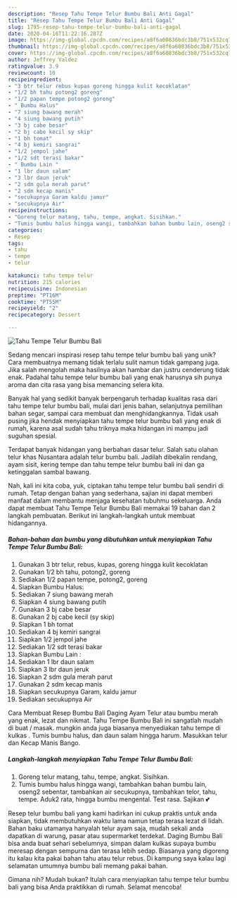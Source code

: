 ```yaml
---
description: "Resep Tahu Tempe Telur Bumbu Bali Anti Gagal"
title: "Resep Tahu Tempe Telur Bumbu Bali Anti Gagal"
slug: 1795-resep-tahu-tempe-telur-bumbu-bali-anti-gagal
date: 2020-04-16T11:22:16.287Z
image: https://img-global.cpcdn.com/recipes/a8f6a60836bdc3b8/751x532cq70/tahu-tempe-telur-bumbu-bali-foto-resep-utama.jpg
thumbnail: https://img-global.cpcdn.com/recipes/a8f6a60836bdc3b8/751x532cq70/tahu-tempe-telur-bumbu-bali-foto-resep-utama.jpg
cover: https://img-global.cpcdn.com/recipes/a8f6a60836bdc3b8/751x532cq70/tahu-tempe-telur-bumbu-bali-foto-resep-utama.jpg
author: Jeffrey Valdez
ratingvalue: 3.9
reviewcount: 10
recipeingredient:
- "3 btr telur rebus kupas goreng hingga kulit kecoklatan"
- "1/2 bh tahu potong2 goreng"
- "1/2 papan tempe potong2 goreng"
- " Bumbu Halus"
- "7 siung bawang merah"
- "4 siung bawang putih"
- "3 bj cabe besar"
- "2 bj cabe kecil sy skip"
- "1 bh tomat"
- "4 bj kemiri sangrai"
- "1/2 jempol jahe"
- "1/2 sdt terasi bakar"
- " Bumbu Lain "
- "1 lbr daun salam"
- "3 lbr daun jeruk"
- "2 sdm gula merah parut"
- "2 sdm kecap manis"
- "secukupnya Garam kaldu jamur"
- "secukupnya Air"
recipeinstructions:
- "Goreng telur matang, tahu, tempe, angkat. Sisihkan."
- "Tumis bumbu halus hingga wangi, tambahkan bahan bumbu lain, oseng2 sebentar, tambahkan air secukupnya, tambahkan telor, tahu, tempe. Aduk2 rata, hingga bumbu mengental. Test rasa. Sajikan 💕"
categories:
- Resep
tags:
- tahu
- tempe
- telur

katakunci: tahu tempe telur 
nutrition: 215 calories
recipecuisine: Indonesian
preptime: "PT16M"
cooktime: "PT55M"
recipeyield: "2"
recipecategory: Dessert

---
```



![Tahu Tempe Telur Bumbu Bali](https://img-global.cpcdn.com/recipes/a8f6a60836bdc3b8/751x532cq70/tahu-tempe-telur-bumbu-bali-foto-resep-utama.jpg)

Sedang mencari inspirasi resep tahu tempe telur bumbu bali yang unik? Cara membuatnya memang tidak terlalu sulit namun tidak gampang juga. Jika salah mengolah maka hasilnya akan hambar dan justru cenderung tidak enak. Padahal tahu tempe telur bumbu bali yang enak harusnya sih punya aroma dan cita rasa yang bisa memancing selera kita.

Banyak hal yang sedikit banyak berpengaruh terhadap kualitas rasa dari tahu tempe telur bumbu bali, mulai dari jenis bahan, selanjutnya pemilihan bahan segar, sampai cara membuat dan menghidangkannya. Tidak usah pusing jika hendak menyiapkan tahu tempe telur bumbu bali yang enak di rumah, karena asal sudah tahu triknya maka hidangan ini mampu jadi suguhan spesial.

Terdapat banyak hidangan yang berbahan dasar telur. Salah satu olahan telur khas Nusantara adalah telur bumbu bali. Jadilah dibekalin rendang, ayam sisit, kering tempe dan tahu tempe telur bumbu bali ini dan ga ketinggalan sambal bawang.


Nah, kali ini kita coba, yuk, ciptakan tahu tempe telur bumbu bali sendiri di rumah. Tetap dengan bahan yang sederhana, sajian ini dapat memberi manfaat dalam membantu menjaga kesehatan tubuhmu sekeluarga. Anda dapat membuat Tahu Tempe Telur Bumbu Bali memakai 19 bahan dan 2 langkah pembuatan. Berikut ini langkah-langkah untuk membuat hidangannya.

<!--inarticleads1-->

##### Bahan-bahan dan bumbu yang dibutuhkan untuk menyiapkan Tahu Tempe Telur Bumbu Bali:

1. Gunakan 3 btr telur, rebus, kupas, goreng hingga kulit kecoklatan
1. Gunakan 1/2 bh tahu, potong2, goreng
1. Sediakan 1/2 papan tempe, potong2, goreng
1. Siapkan  Bumbu Halus:
1. Sediakan 7 siung bawang merah
1. Siapkan 4 siung bawang putih
1. Gunakan 3 bj cabe besar
1. Gunakan 2 bj cabe kecil (sy skip)
1. Siapkan 1 bh tomat
1. Sediakan 4 bj kemiri sangrai
1. Siapkan 1/2 jempol jahe
1. Sediakan 1/2 sdt terasi bakar
1. Siapkan  Bumbu Lain :
1. Sediakan 1 lbr daun salam
1. Siapkan 3 lbr daun jeruk
1. Siapkan 2 sdm gula merah parut
1. Gunakan 2 sdm kecap manis
1. Siapkan secukupnya Garam, kaldu jamur
1. Sediakan secukupnya Air


Cara Membuat Resep Bumbu Bali Daging Ayam Telur atau bumbu merah yang enak, lezat dan nikmat. Tahu Tempe Bumbu Bali ini sangatlah mudah di buat / masak. mungkin anda juga biasanya menyediakan tahu tempe di kulkas . Tumis bumbu halus, dan daun salam hingga harum. Masukkan telur dan Kecap Manis Bango. 

<!--inarticleads2-->

##### Langkah-langkah menyiapkan Tahu Tempe Telur Bumbu Bali:

1. Goreng telur matang, tahu, tempe, angkat. Sisihkan.
1. Tumis bumbu halus hingga wangi, tambahkan bahan bumbu lain, oseng2 sebentar, tambahkan air secukupnya, tambahkan telor, tahu, tempe. Aduk2 rata, hingga bumbu mengental. Test rasa. Sajikan 💕


Resep telur bumbu bali yang kami hadirkan ini cukup praktis untuk anda siapkan, tidak membutuhkan waktu lama namun tetap terasa lezat di lidah. Bahan baku utamanya hanyalah telur ayam saja, mudah sekali anda dapatkan di warung, pasar atau supermarket terdekat. Daging Bumbu Bali bisa anda buat sehari sebelumnya, simpan dalam kulkas supaya bumbu meresap dengan sempurna dan terasa lebih sedap. Biasanya yang digoreng itu kalau kita pakai bahan tahu atau telur rebus. Di kampung saya kalau lagi selamatan umumnya bumbu bali memang pakai bahan. 

Gimana nih? Mudah bukan? Itulah cara menyiapkan tahu tempe telur bumbu bali yang bisa Anda praktikkan di rumah. Selamat mencoba!
